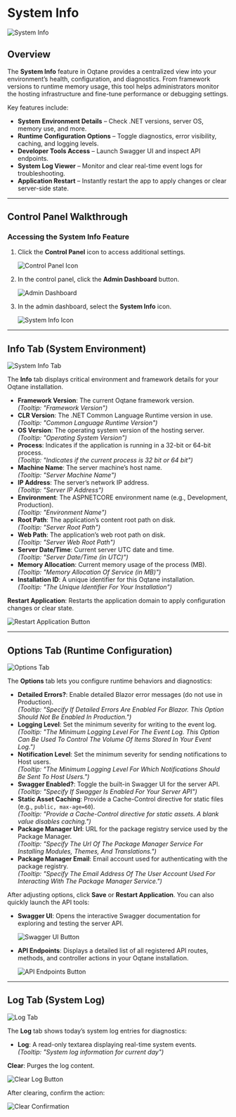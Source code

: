 # System Info

![System Info](./assets/system-info.png)

## Overview

The **System Info** feature in Oqtane provides a centralized view into your environment’s health, configuration, and diagnostics. From framework versions to runtime memory usage, this tool helps administrators monitor the hosting infrastructure and fine-tune performance or debugging settings.

Key features include:

- **System Environment Details** – Check .NET versions, server OS, memory use, and more.
- **Runtime Configuration Options** – Toggle diagnostics, error visibility, caching, and logging levels.
- **Developer Tools Access** – Launch Swagger UI and inspect API endpoints.
- **System Log Viewer** – Monitor and clear real-time event logs for troubleshooting.
- **Application Restart** – Instantly restart the app to apply changes or clear server-side state.

---

## Control Panel Walkthrough

### Accessing the System Info Feature

1. Click the **Control Panel** icon to access additional settings.

   ![Control Panel Icon](./assets/control-panel-button.png)

2. In the control panel, click the **Admin Dashboard** button.

   ![Admin Dashboard](./assets/control-panel-admin-dashboard-button.png)

3. In the admin dashboard, select the **System Info** icon.

   ![System Info Icon](./assets/admin-dashboard-system-info.png)

---

## Info Tab (System Environment)

![System Info Tab](./assets/system-info.png)

The **Info** tab displays critical environment and framework details for your Oqtane installation.

- **Framework Version**: The current Oqtane framework version.  
  *(Tooltip: "Framework Version")*
- **CLR Version**: The .NET Common Language Runtime version in use.  
  *(Tooltip: "Common Language Runtime Version")*
- **OS Version**: The operating system version of the hosting server.  
  *(Tooltip: "Operating System Version")*
- **Process**: Indicates if the application is running in a 32-bit or 64-bit process.  
  *(Tooltip: "Indicates if the current process is 32 bit or 64 bit")*
- **Machine Name**: The server machine’s host name.  
  *(Tooltip: "Server Machine Name")*
- **IP Address**: The server’s network IP address.  
  *(Tooltip: "Server IP Address")*
- **Environment**: The ASPNETCORE environment name (e.g., Development, Production).  
  *(Tooltip: "Environment Name")*
- **Root Path**: The application’s content root path on disk.  
  *(Tooltip: "Server Root Path")*
- **Web Path**: The application’s web root path on disk.  
  *(Tooltip: "Server Web Root Path")*
- **Server Date/Time**: Current server UTC date and time.  
  *(Tooltip: "Server Date/Time (in UTC)")*
- **Memory Allocation**: Current memory usage of the process (MB).  
  *(Tooltip: "Memory Allocation Of Service (in MB)")*
- **Installation ID**: A unique identifier for this Oqtane installation.  
  *(Tooltip: "The Unique Identifier For Your Installation")*

**Restart Application**: Restarts the application domain to apply configuration changes or clear state.

![Restart Application Button](./assets/system-info-restart-application-button.png)

---

## Options Tab (Runtime Configuration)

![Options Tab](./assets/system-info-options.png)

The **Options** tab lets you configure runtime behaviors and diagnostics:

- **Detailed Errors?**: Enable detailed Blazor error messages (do not use in Production).  
  *(Tooltip: "Specify If Detailed Errors Are Enabled For Blazor. This Option Should Not Be Enabled In Production.")*
- **Logging Level**: Set the minimum severity for writing to the event log.  
  *(Tooltip: "The Minimum Logging Level For The Event Log. This Option Can Be Used To Control The Volume Of Items Stored In Your Event Log.")*
- **Notification Level**: Set the minimum severity for sending notifications to Host users.  
  *(Tooltip: "The Minimum Logging Level For Which Notifications Should Be Sent To Host Users.")*
- **Swagger Enabled?**: Toggle the built-in Swagger UI for the server API.  
  *(Tooltip: "Specify If Swagger Is Enabled For Your Server API")*
- **Static Asset Caching**: Provide a Cache-Control directive for static files (e.g., `public, max-age=60`).  
  *(Tooltip: "Provide a Cache-Control directive for static assets. A blank value disables caching.")*
- **Package Manager Url**: URL for the package registry service used by the Package Manager.  
  *(Tooltip: "Specify The Url Of The Package Manager Service For Installing Modules, Themes, And Translations.")*
- **Package Manager Email**: Email account used for authenticating with the package registry.  
  *(Tooltip: "Specify The Email Address Of The User Account Used For Interacting With The Package Manager Service.")*

After adjusting options, click **Save** or **Restart Application**. You can also quickly launch the API tools:

- **Swagger UI**: Opens the interactive Swagger documentation for exploring and testing the server API.

  ![Swagger UI Button](./assets/system-info-options-access-swagger-api-button.png)

- **API Endpoints**: Displays a detailed list of all registered API routes, methods, and controller actions in your Oqtane installation.

  ![API Endpoints Button](./assets/system-info-options-api-endpoints-button.png)

---

## Log Tab (System Log)

![Log Tab](./assets/system-info-log.png)

The **Log** tab shows today’s system log entries for diagnostics:

- **Log**: A read-only textarea displaying real-time system events.  
  *(Tooltip: "System log information for current day")*

**Clear**: Purges the log content.

![Clear Log Button](./assets/system-info-log-clear-button.png)

After clearing, confirm the action:

![Clear Confirmation](./assets/system-info-log-clear-confirmation-message.png)
